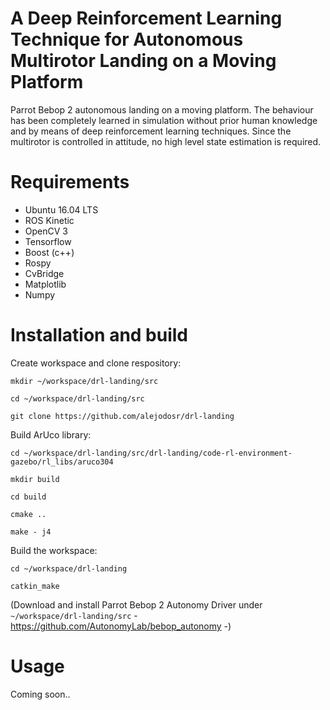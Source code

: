 # A Deep Reinforcement Learning Technique for Autonomous Multirotor Landing on a Moving Platform

Parrot Bebop 2 autonomous landing on a moving platform. The behaviour has been completely learned in simulation without prior human knowledge and by means of deep reinforcement learning
techniques. Since the multirotor is controlled in attitude, no high level state estimation is required.

# Requirements
- Ubuntu 16.04 LTS
- ROS Kinetic
- OpenCV 3
- Tensorflow
- Boost (c++)
- Rospy
- CvBridge
- Matplotlib
- Numpy

# Installation and build

Create workspace and clone respository:

`mkdir ~/workspace/drl-landing/src`

`cd ~/workspace/drl-landing/src`

`git clone https://github.com/alejodosr/drl-landing`

Build ArUco library:

`cd ~/workspace/drl-landing/src/drl-landing/code-rl-environment-gazebo/rl_libs/aruco304`

`mkdir build`

`cd build`

`cmake ..`

`make - j4`

Build the workspace:

`cd ~/workspace/drl-landing`

`catkin_make`

(Download and install Parrot Bebop 2 Autonomy Driver under `~/workspace/drl-landing/src` - https://github.com/AutonomyLab/bebop_autonomy -)

# Usage

Coming soon..
